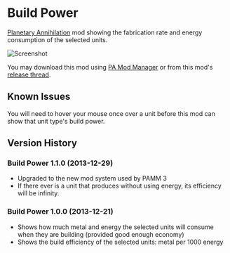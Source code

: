 
Build Power
===========

[Planetary Annihilation](http://www.uberent.com/pa/) mod showing the
fabrication rate and energy consumption of the selected units.

![Screenshot](http://i.imgur.com/LsXqkQr.png)

You may download this mod using [PA Mod Manager][PAMM] or from this mod's
[release thread][releases].

[PAMM]: https://forums.uberent.com/threads/pa-mod-manager.50726/
[releases]: https://forums.uberent.com/threads/build-power.54974/


Known Issues
------------

You will need to hover your mouse once over a unit before this mod can show
that unit type's build power.


Version History
---------------

### Build Power 1.1.0 (2013-12-29)

- Upgraded to the new mod system used by PAMM 3
- If there ever is a unit that produces without using energy, its
efficiency will be infinity.

### Build Power 1.0.0 (2013-12-21)

- Shows how much metal and energy the selected units will consume when they
are building (provided good enough economy)
- Shows the build efficiency of the selected units: metal per 1000 energy
